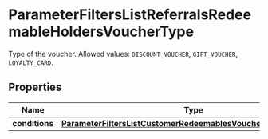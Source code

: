 

# ParameterFiltersListReferralsRedeemableHoldersVoucherType

Type of the voucher. Allowed values: `DISCOUNT_VOUCHER`, `GIFT_VOUCHER`, `LOYALTY_CARD`.

## Properties

| Name | Type | Description |
|------------ | ------------- | ------------- |
|**conditions** | [**ParameterFiltersListCustomerRedeemablesVoucherTypeConditions**](ParameterFiltersListCustomerRedeemablesVoucherTypeConditions.md) |  |



